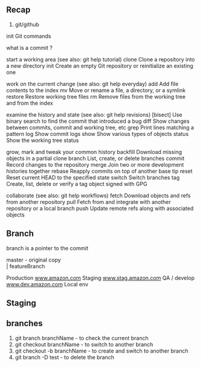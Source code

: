 ## Recap 

1. git/github

init
Git commands

what is a commit ? 


start a working area (see also: git help tutorial)
clone      Clone a repository into a new directory
init       Create an empty Git repository or reinitialize an existing one

work on the current change (see also: git help everyday)
add        Add file contents to the index
mv         Move or rename a file, a directory, or a symlink
restore    Restore working tree files
rm         Remove files from the working tree and from the index

examine the history and state (see also: git help revisions)
[bisect]     Use binary search to find the commit that introduced a bug
diff       Show changes between commits, commit and working tree, etc
grep       Print lines matching a pattern
log        Show commit logs
show       Show various types of objects
status     Show the working tree status

grow, mark and tweak your common history
backfill   Download missing objects in a partial clone
branch     List, create, or delete branches
commit     Record changes to the repository
merge      Join two or more development histories together
rebase     Reapply commits on top of another base tip
reset      Reset current HEAD to the specified state
switch     Switch branches
tag        Create, list, delete or verify a tag object signed with GPG

collaborate (see also: git help workflows)
fetch      Download objects and refs from another repository
pull       Fetch from and integrate with another repository or a local branch
push       Update remote refs along with associated objects

## Branch

branch is a pointer to the commit


master - original copy                                                          
|
featureBranch

Production  www.amazon.com
Staging     www.stag.amazon.com
QA / develop www.dev.amazon.com
Local env

## Staging


## branches
1. git branch branchName - to check the current branch
2. git checkout branchName - to switch to another branch
3. git checkout -b branchName - to create and switch to another branch
4. git branch -D test - to delete the branch 




